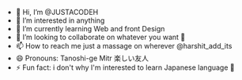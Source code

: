 - 👋 Hi, I’m @JUSTACODEH
- 👀 I’m interested in anything
- 🌱 I’m currently learning Web and front Design
- 💞️ I’m looking to collaborate on whatever you want 🌟
- 📫 How to reach me just a massage on wherever @harshit_add_its
- 😄 Pronouns: Tanoshi-ge Mitr 楽しい友人 
- ⚡ Fun fact: i don't why I'm interested to learn Japanese language 🤪

<!---
JUSTACODEH/Tanoshi-ge is a ✨ special ✨ repository because its `README.md` (this file) appears on your GitHub profile.
You can click the Preview link to take a look at your changes.
--->
